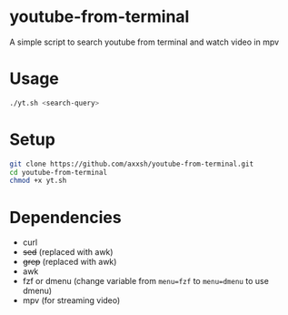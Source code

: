 # youtube-from-terminal

A simple script to search youtube from terminal and watch video in mpv

# Usage

```sh
./yt.sh <search-query>
```
# Setup

```sh
git clone https://github.com/axxsh/youtube-from-terminal.git
cd youtube-from-terminal
chmod +x yt.sh
```
# Dependencies

- curl
- ~~sed~~ (replaced with awk)
- ~~grep~~ (replaced with awk)
- awk
- fzf or dmenu (change variable from ``` menu=fzf ``` to ``` menu=dmenu ``` to use dmenu)
- mpv (for streaming video)
